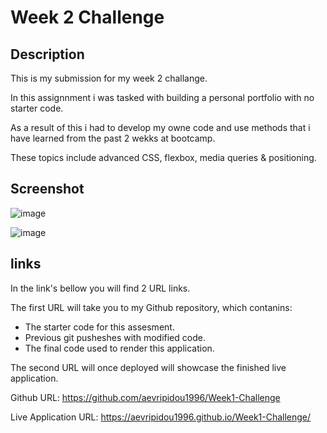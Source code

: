 # Week 2 Challenge


## Description
This is my submission for my week 2 challange.

In this assignnment i was tasked with building a personal portfolio with no starter code.

As a result of this i had to develop my owne code and use methods that i have learned from the past 2 wekks at bootcamp.

These topics include advanced CSS, flexbox, media queries & positioning.

 
## Screenshot
![image](https://user-images.githubusercontent.com/114223852/220617627-1a98c178-a178-4432-91d5-9a665880e34c.png)

![image](https://user-images.githubusercontent.com/114223852/220617861-650568bc-c2af-46f5-ad61-7f2cdc765e40.png)


## links
In the link's bellow you will find 2 URL links. 

The first URL will take you to my Github repository, which contanins:

- The starter code for this assesment.
- Previous git pusheshes with modified code.
- The final code used to render this application.

The second URL will once deployed will showcase the finished live application.

Github URL: https://github.com/aevripidou1996/Week1-Challenge

Live Application URL: https://aevripidou1996.github.io/Week1-Challenge/


